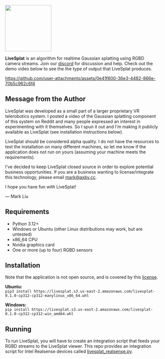
<img src="https://github.com/user-attachments/assets/9a97fcf9-33cd-4bea-b124-0233c5435f90" width="150"/>  


**LiveSplat** is an algorithm for realtime Gaussian splatting using RGBD camera streams. Join our [discord](https://discord.gg/rCF5SXnc) for discussion and help. Check out the demo video below to see the the type of output that LiveSplat produces.

https://github.com/user-attachments/assets/0e41f600-36e3-4482-866e-70b5c962c6f4


Message from the Author
------
LiveSplat was developed as a small part of a larger proprietary VR telerobotics system. I posted a video of the Gaussian splatting component of this system on Reddit and many people expressed an interest in experimenting with it themselves. So I spun it out and I'm making it publicly available as LiveSplat (see installation instructions below).  

LiveSplat should be considered alpha quality. I do not have the resources to test the installation on many different machines, so let me know if the application does not run on yours (assuming your machine meets the requirements).

I've decided to keep LiveSplat closed source in order to explore potential business opportunities. If you are a business wanting to license/integrate this technology, please email mark@axby.cc.  

I hope you have fun with LiveSplat!  

&mdash; Mark Liu



Requirements
------------
  - Python 3.12+
  - Windows or Ubuntu (other Linux distributions may work, but are untested)
  - x86_64 CPU
  - Nvidia graphics card
  - One or more (up to four) RGBD sensors

Installation
-----------
Note that the application is not open source, and is covered by this [license](https://github.com/axbycc/LiveSplat/blob/main/LICENSE).

**Ubuntu:**  
`pip3 install https://livesplat.s3.us-east-2.amazonaws.com/livesplat-0.1.0-cp312-cp312-manylinux_x86_64.whl`  

**Windows:**  
`pip install https://livesplat.s3.us-east-2.amazonaws.com/livesplat-0.1.0-cp312-cp312-win_amd64.whl`

Running
------
To run LiveSplat, you will have to create an integration script that feeds your RGBD streams to the LiveSplat viewer. This repo provides an integration script for Intel Realsense devices called [livesplat_realsense.py](https://github.com/axbycc/LiveSplat/blob/main/livesplat_realsense.py).

